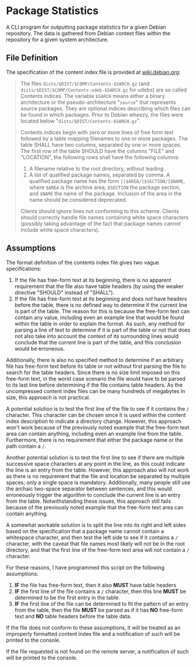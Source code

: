 Package Statistics
==================

A CLI program for outputting package statistics for a given Debian repository. The data is gathered from Debian context files within the repository for a given system architecture.

File Definition
---------------
The specification of the content index file is provided at [wiki.debian.org](https://wiki.debian.org/DebianRepository/Format?action=show&redirect=RepositoryFormat#A.22Contents.22_indices):

> The files `dists/$DIST/$COMP/Contents-$SARCH.gz` (and `dists/$DIST/$COMP/Contents-udeb-$SARCH.gz` for udebs) are so called Contents indices. The variable `$SARCH` means either a binary architecture or the pseudo-architecture "`source`" that represents source packages. They are optional indices describing which files can be found in which packages. Prior to Debian wheezy, the files were located below "`dists/$DIST/Contents-$SARCH.gz`".
>
> Contents indices begin with zero or more lines of free form text followed by a table mapping filenames to one or more packages. The table SHALL have two columns, separated by one or more spaces. The first row of the table SHOULD have the columns "FILE" and "LOCATION", the following rows shall have the following columns:
>
> 1. A filename relative to the root directory, without leading .
> 2. A list of qualified package names, separated by comma. A qualified package name has the form `[[$AREA/]$SECTION/]$NAME`, where `$AREA` is the archive area, `$SECTION` the package section, and `$NAME` the name of the package. Inclusion of the area in the name should be considered deprecated.
>
> Clients should ignore lines not conforming to this scheme. Clients should correctly handle file names containing white space characters (possibly taking advantage of the fact that package names cannot include white space characters).

Assumptions
-----------
The format definition of the contents index file gives two vague specifications:

1. If the file has free-form text at its beginning, there is no apparent requirement that the file also have table headers (by using the weaker directive "SHOULD" instead of "SHALL").
2. If the file has free-form text at its beginning and does *not* have headers before the table, there is no defined way to determine if the current line is part of the table. The reason for this is because the free-form text can contain any value, including even an example line that would be found within the table in order to explain the format. As such, any method for parsing a line of text to determine if it is part of the table or not that does not also take into account the context of its surrounding lines would conclude that the current line is part of the table, and this conclusion would be erroneous.

Additionally, there is also no specified method to determine if an arbitrary file has free-form text before its table or not without first parsing the file to search for the table headers. Since there is no size limit imposed on this free-form text, in the worst case scenario the file would have to be parsed to its last line before determining if the file contains table headers. As the uncompressed content index files can be many hundreds of megabytes in size, this approach is not practical.

A potential solution is to test the first line of the file to see if it contains the `/` character. This character can be chosen since it is used within the content index description to indicate a directory change. However, this approach won't work because of the previously noted example that the free-form text area can contain anything, including even an example line from the table. Furthermore, there is no requirement that either the package name or the path contain a `/`.

Another potential solution is to test the first line to see if there are multiple successive space characters at any point in the line, as this could indicate the line is an entry from the table. However, this approach also will not work as there is no requirement that the file and location be separated by multiple spaces; only a single space is mandatory. Additionally, many people still use the archaic two-space separator between sentences, and this would erroneously trigger the algorithm to conclude the current line is an entry from the table. Notwithstanding these issues, this approach still fails because of the previously noted example that the free-form text area can contain anything.

A somewhat workable solution is to split the line into its right and left sides based on the specification that a package name cannot contain a whitespace character, and then test the left side to see if it contains a `/` character, with the caveat that file names most likely will not be in the root directory, and that the first line of the free-form text area will not contain a `/` character.

For these reasons, I have programmed this script on the following assumptions:
1. **IF** the file has free-form text, then it also **MUST** have table headers
2. **IF** the first line of the file contains a `/` character, then this line **MUST** be determined to be the first entry in the table.
3. **IF** the first line of the file can be determined to fit the pattern of an entry from the table, then the file **MUST** be parsed as if it has **NO** free-form text and **NO** table headers before the table data.

If the file does not conform to these assumptions, it will be treated as an improperly formatted content index file and a notification of such will be printed to the console.

If the file requested is not found on the remote server, a notification of such will be printed to the console.
